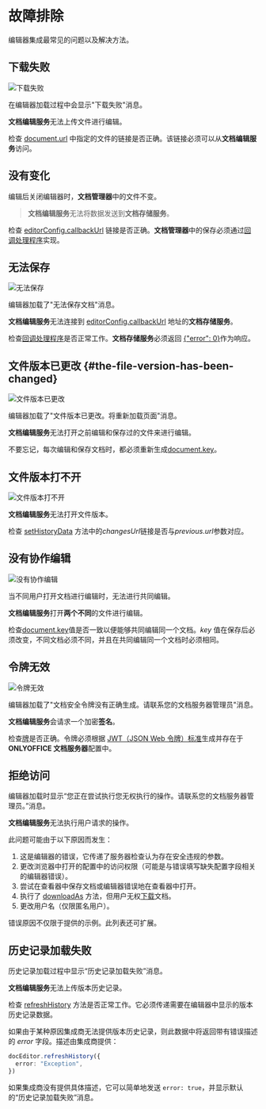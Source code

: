 ﻿# 故障排除

编辑器集成最常见的问题以及解决方法。

## 下载失败

![下载失败](/assets/images/editor/e-download.png)

在编辑器加载过程中会显示"下载失败"消息。

**文档编辑服务**无法上传文件进行编辑。

检查 [document.url](../usage-api/config/document/document.md#url) 中指定的文件的链接是否正确。该链接必须可以从**文档编辑服务**访问。

## 没有变化

编辑后关闭编辑器时，**文档管理器**中的文件不变。

>**文档编辑服务**无法将数据发送到**文档存储服务**。

 检查 [editorConfig.callbackUrl](../usage-api/config/editor/editor.md#callbackurl) 链接是否正确。**文档管理器**中的保存必须通过[回调处理程序](../usage-api/callback-handler.md#document-save-examples)实现。

## 无法保存

![无法保存](/assets/images/editor/e-error0.png)

编辑器加载了"无法保存文档"消息。

**文档编辑服务**无法连接到 [editorConfig.callbackUrl](../usage-api/config/editor/editor.md#callbackurl) 地址的**文档存储服务**。

检查[回调处理程序](../usage-api/callback-handler.md#document-save-examples)是否正常工作。**文档存储服务**必须返回 [\{"error": 0\}](../usage-api/callback-handler.md#response-from-the-document-storage-service)作为响应。

## 文件版本已更改 {#the-file-version-has-been-changed}

![文件版本已更改](/assets/images/editor/e-key.png)

编辑器加载了"文件版本已更改。将重新加载页面"消息。

**文档编辑服务**无法打开之前编辑和保存过的文件来进行编辑。

不要忘记，每次编辑和保存文档时，都必须重新生成[document.key](../usage-api/config/document/document.md#key)。

## 文件版本打不开

![文件版本打不开](/assets/images/editor/changes-url.png)

**文档编辑服务**无法打开文件版本。

检查 [setHistoryData](../usage-api/methods.md#sethistorydata) 方法中的*changesUrl*链接是否与*previous.url*参数对应。

## 没有协作编辑

![没有协作编辑](/assets/images/editor/e-coedit.png)

当不同用户打开文档进行编辑时，无法进行共同编辑。

**文档编辑服务**打开**两个不同**的文件进行编辑。

检查[document.key](../usage-api/config/document/document.md#key)值是否一致以便能够共同编辑同一个文档。*key* 值在保存后必须改变，不同文档必须不同，并且在共同编辑同一个文档时必须相同。

## 令牌无效

![令牌无效](/assets/images/editor/e-token.png)

编辑器加载了"文档安全令牌没有正确生成。请联系您的文档服务器管理员"消息。

**文档编辑服务**会请求一个加密**签名**。

检查[牌](../usage-api/config/config.md#token)是否正确。令牌必须根据 [JWT（JSON Web 令牌）标准](../get-started/how-it-works/security.md)生成并存在于 **ONLYOFFICE 文档服务器**配置中。

## 拒绝访问

编辑器加载时显示“您正在尝试执行您无权执行的操作。请联系您的文档服务器管理员。”消息。

**文档编辑服务**无法执行用户请求的操作。

此问题可能由于以下原因而发生：

1. 这是编辑器的错误，它传递了服务器检查认为存在安全违规的参数。
2. 更改浏览器中打开的配置中的访问权限（可能是与错误填写缺失配置字段相关的编辑器错误）。
3. 尝试在查看器中保存文档或编辑器错误地在查看器中打开。
4. 执行了 [downloadAs](../usage-api/methods.md#downloadas) 方法，但用户无权[下载](../usage-api/config/document/permissions.md#download)文档。
5. 更改用户名（仅限匿名用户）。

错误原因不仅限于提供的示例。此列表还可扩展。

## 历史记录加载失败

历史记录加载过程中显示“历史记录加载失败”消息。

**文档编辑服务**无法上传版本历史记录。

检查 [refreshHistory](../usage-api/methods.md#refreshhistory) 方法是否正常工作。它必须传递需要在编辑器中显示的版本历史记录数据。

如果由于某种原因集成商无法提供版本历史记录，则此数据中将返回带有错误描述的 *error* 字段。描述由集成商提供：

```ts
docEditor.refreshHistory({
  error: "Exception",
})
```

如果集成商没有提供具体描述，它可以简单地发送 `error: true`，并显示默认的“历史记录加载失败”消息。
